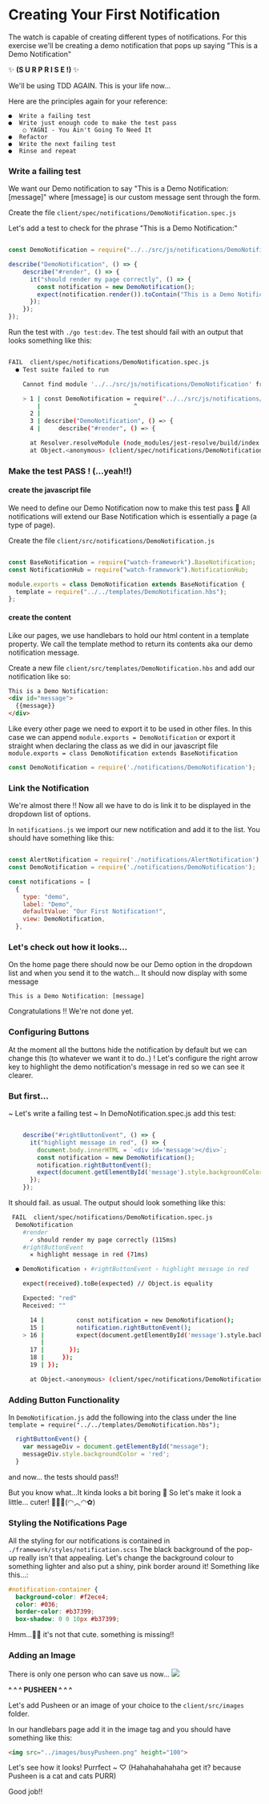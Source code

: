 # Creating Your First Notification

The watch is capable of creating different types of notifications. For this exercise we'll be creating a demo notification that pops up saying "This is a Demo Notification"

 ✨ **(S U R P R I S E !)** ✨

 We'll be using TDD AGAIN. This is your life now...

Here are the principles again for your reference:
```
●  Write a failing test
●  Write just enough code to make the test pass
    ○ YAGNI - You Ain't Going To Need It
●  Refactor
●  Write the next failing test
●  Rinse and repeat
```

### Write a failing test
We want our Demo notification to say "This is a Demo Notification: [message]" where [message] is our custom message sent through the form. 

Create the file `client/spec/notifications/DemoNotification.spec.js`

Let's add a test to check for the phrase "This is a Demo Notification:"

```javascript

const DemoNotification = require("../../src/js/notifications/DemoNotification");

describe("DemoNotification", () => {
    describe("#render", () => {
      it("should render my page correctly", () => {
        const notification = new DemoNotification();
        expect(notification.render()).toContain("This is a Demo Notification:");
      });
    });
});

```

Run the test with `./go test:dev`. 
The test should fail with an output that looks something like this:

```bash

FAIL  client/spec/notifications/DemoNotification.spec.js
  ● Test suite failed to run

    Cannot find module '../../src/js/notifications/DemoNotification' from 'DemoNotification.spec.js'

    > 1 | const DemoNotification = require("../../src/js/notifications/DemoNotification");
        |                          ^
      2 | 
      3 | describe("DemoNotification", () => {
      4 |     describe("#render", () => {

      at Resolver.resolveModule (node_modules/jest-resolve/build/index.js:221:17)
      at Object.<anonymous> (client/spec/notifications/DemoNotification.spec.js:1:26)

```

### Make the test PASS ! (...yeah!!)

#### create the javascript file
We need to define our Demo Notification now to make this test pass 😤
All notifications will extend our Base Notification which is essentially a page (a type of page).

Create the file `client/src/notifications/DemoNotification.js`

```javascript

const BaseNotification = require("watch-framework").BaseNotification;
const NotificationHub = require("watch-framework").NotificationHub;

module.exports = class DemoNotification extends BaseNotification {
  template = require("../../templates/DemoNotification.hbs");
};

```

#### create the content
Like our pages, we use handlebars to hold our html content in a template property. We call the template method to return its contents aka our demo notification message.

Create a new file `client/src/templates/DemoNotification.hbs` and add our notification like so:

```html
This is a Demo Notification:
<div id="message">
  {{message}}
</div>
```

Like every other page we need to export it to be used in other files. In this case we can append `module.exports = DemoNotification` or export it straight when declaring the class as we did in our javascript file `module.exports = class DemoNotification extends BaseNotification`

```javascript
const DemoNotification = require('./notifications/DemoNotification');
```

### Link the Notification

We're almost there !! Now all we have to do is link it to be displayed in the dropdown list of options.

In `notifications.js` we import our new notification and add it to the list. You should have something like this:
```javascript

const AlertNotification = require('./notifications/AlertNotification');
const DemoNotification = require('./notifications/DemoNotification');

const notifications = [
  {
    type: "demo",
    label: "Demo",
    defaultValue: "Our First Notification!",
    view: DemoNotification,
  },

```

### Let's check out how it looks...
On the home page there should now be our Demo option in the dropdown list and when you send it to the watch...
It should now display with some message
```
This is a Demo Notification: [message]
```

Congratulations !! We're not done yet.

### Configuring Buttons
At the moment all the buttons hide the notification by default but we can change this (to whatever we want it to do..) !
Let's configure the right arrow key to highlight the demo notification's message in red so we can see it clearer.

### But first...
 ~ Let's write a failing test ~ 
In DemoNotification.spec.js add this test:
```javascript

    describe("#rightButtonEvent", () => {
      it("highlight message in red", () => {
        document.body.innerHTML = `<div id='message'></div>`;
        const notification = new DemoNotification();
        notification.rightButtonEvent();
        expect(document.getElementById('message').style.backgroundColor).toBe('red');
      });
    });

```
It should fail. as usual. 
The output should look something like this:
```bash
 FAIL  client/spec/notifications/DemoNotification.spec.js
  DemoNotification
    #render
      ✓ should render my page correctly (115ms)
    #rightButtonEvent
      ✕ highlight message in red (71ms)

  ● DemoNotification › #rightButtonEvent › highlight message in red

    expect(received).toBe(expected) // Object.is equality

    Expected: "red"
    Received: ""

      14 |         const notification = new DemoNotification();
      15 |         notification.rightButtonEvent();
    > 16 |         expect(document.getElementById('message').style.backgroundColor).toBe('red');
         |                                                                          ^
      17 |       });
      18 |     });
      19 | });

      at Object.<anonymous> (client/spec/notifications/DemoNotification.spec.js:16:74)
```
### Adding Button Functionality
In `DemoNotification.js` add the following into the class under the line `template = require("../../templates/DemoNotification.hbs");`

```javascript
  rightButtonEvent() {
    var messageDiv = document.getElementById("message");
    messageDiv.style.backgroundColor = 'red';
  }
```

and now... the tests should pass!! 

But you know what...It kinda looks a bit boring 💩 
So let's make it look a little... cuter! 🌸🍉💕(◠︿◠✿)

### Styling the Notifications Page
All the styling for our notifications is contained in `./framework/styles/notification.scss`
The black background of the pop-up really isn't that appealing. Let's change the background colour to something lighter and also put a shiny, pink border around it!
Something like this...:
```css
#notification-container {
  background-color: #f2ece4;
  color: #036;
  border-color: #b37399;
  box-shadow: 0 0 10px #b37399;
```

Hmm...🤔🤔 it's not that cute. something is missing!!

### Adding an Image
There is only one person who can save us now...
![](https://www.photospng.com/uploads/pusheen-on-the-phone-graphic.png)
 
  **^ ^ ^ PUSHEEN ^ ^ ^**

Let's add Pusheen or an image of your choice to the `client/src/images` folder.

In our handlebars page add it in the image tag and you should have something like this:
```html
<img src="../images/busyPusheen.png" height="100">
```

Let's see how it looks!
Purrfect ~ ♡ 
(Hahahahahahaha get it? because Pusheen is a cat and cats PURR)

Good job!!